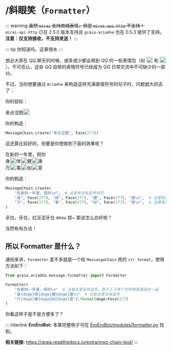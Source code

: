 # /斜眼笑（`Formatter`）

::: warning
~~虽然 `mirai` 支持商城表情，但是 `mirai-api-http` 不支持！~~  
`mirai-api-http` 已在 2.5.0 版本支持且 `graia-ariadne` 也在 0.5.3 提供了支持。  
**注意：仅支持接收，不支持发送！**
:::

::: tip
你知道吗，这章很水
:::

想必大家在 QQ 聊天的时候，或多或少都会用到 QQ 的一些表情包（如
<img
    src="/images/guide/huaji.webp"
    height=20
    style="vertical-align:text-bottom"
    class="no_zoom"
/>
和
<img
    src="/images/guide/wangwang.webp"
    height=20
    style="vertical-align:text-bottom"
    class="no_zoom"
/>
）。不可否认，这些 QQ 自带的表情符号已经成为 QQ 日常交流中不可缺少的一部分。

不过，当你想要通过 `Ariadne` 来构造这样充满表情符号的句子时，问题就大的去了：

你的目标：

<ChatWindow>
  <ChatMsg name="EroEroBot" avatar="/avatar/ero.webp">来点涩图<img
    src="/images/guide/wangwang.webp"
    height=20
    style="display: inline-block; vertical-align: text-bottom; margin: 0"
    class="no_zoom"
  /></ChatMsg>
</ChatWindow>

你的构造：

```python
MessageChain.create("来点涩图", Face(277))
```

这还算比较好的，但要是你想做到下面的效果呢？

<ChatWindow>
  <ChatMsg name="EroEroBot" avatar="/avatar/ero.webp">
    在新的一年里，祝你<br>
    身<img src="/images/guide/wangwang.webp" height=20 style="display: inline-block; vertical-align: text-bottom; margin: 0" class="no_zoom" />体<img src="/images/guide/wangwang.webp" height=20 style="display: inline-block; vertical-align: text-bottom; margin: 0" class="no_zoom" />健<img src="/images/guide/wangwang.webp" height=20 style="display: inline-block; vertical-align: text-bottom; margin: 0" class="no_zoom" />康<br>
    万<img src="/images/guide/wangwang.webp" height=20 style="display: inline-block; vertical-align: text-bottom; margin: 0" class="no_zoom" />事<img src="/images/guide/wangwang.webp" height=20 style="display: inline-block; vertical-align: text-bottom; margin: 0" class="no_zoom" />如<img src="/images/guide/wangwang.webp" height=20 style="display: inline-block; vertical-align: text-bottom; margin: 0" class="no_zoom" />意
  </ChatMsg>
</ChatWindow>

你的构造：

```python
MessageChain.create(
    "在新的一年里，祝你\n",  # 这里有没有逗号均可
    "身", Face(277), "体", Face(277), "健", Face(277), "康\n",  # 这里有没有逗号均可
    "万", Face(277), "事", Face(277), "如", Face(277), "意\n",  # 这里有没有逗号均可
)
```

牙白，牙白，红豆泥牙白 desu 捏~ 那该怎么办好呢？

当然有有办法！

<h2>所以 Formatter 是什么？</h2>

通俗来讲，`Formatter` 差不多就是一个给 `MessasgeChain` 用的 `str.format`，使用方法如下：

```python
from graia.ariadne.message.formatter import Formatter

Formatter(
    "在新的一年里，祝你\n"  # 注意这里没有逗号，等于上下两个字符串直接连在一起
    "身{doge}体{doge}健{doge}康\n"  # 注意这里没有逗号
    "万{doge}事{doge}如{doge}意").format(doge=Face(277)
)
```

你看这样子是不是方便多了？

::: interlink
**EroEroBot:** 本章完整例子可在 [EroEroBot/modules/formatter.py](https://github.com/GraiaCommunity/EroEroBot/blob/master/modules/formatter.py) 找到。

**相关链接:** <https://graia.readthedocs.io/extra/msg-chain-tool/>
:::

